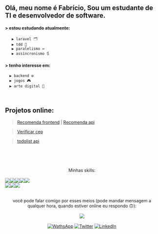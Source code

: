 
## Olá, meu nome é Fabrício, Sou um estudante de TI e desenvolvedor de software.


#### > estou estudando atualmente:
       ▶ laravel 🗂️
       ▶ tdd 🧪
       ▶ paralelismo ↔️
       ▶ assíncronismo 🔃
       
#### > tenho interesse em:
      ▶ backend ⚙️
      ▶ jogos 🎮
      ▶ arte digital 🎨

<br>

## Projetos online:

> [Recomenda frontend](https://fabriciofl.github.io/recomenda-frontend)  | [Recomenda api](https://music-recomenda.herokuapp.com/api)

> [Verificar cep](https://verificar-cep.herokuapp.com/)

> [todolist api](https://todolist--api.herokuapp.com)



<br><br><br>


<div align='center'>
       <a align='center'>Minhas skills:</a><br><br>
       <div style="display: flex;flex-wrap: wrap;">
              <img src="https://img.shields.io/badge/PHP-777BB4?style=for-the-badge&logo=php&logoColor=white">
              <img src="https://img.shields.io/badge/Laravel-FF2D20?style=for-the-badge&logo=laravel&logoColor=white">
              <img src="https://img.shields.io/badge/.NET-5C2D91?style=for-the-badge&logo=.net&logoColor=white">
              <img src="https://img.shields.io/badge/MySQL-00000F?style=for-the-badge&logo=mysql&logoColor=white">
              <img src="https://img.shields.io/badge/PostgreSQL-316192?style=for-the-badge&logo=postgresql&logoColor=white">
       </div>
       <div style="display: flex;flex-wrap: wrap;">
              <img src="https://img.shields.io/badge/Next-black?style=for-the-badge&logo=next.js&logoColor=white">
              <img src="https://img.shields.io/badge/Bootstrap-563D7C?style=for-the-badge&logo=bootstrap&logoColor=white">
              <img src="https://img.shields.io/badge/Tailwind_CSS-38B2AC?style=for-the-badge&logo=tailwind-css&logoColor=white">
       </div>
</div>
<br>
<div align="center"> 
  <br>
  <a>você pode falar comigo por esses meios (pode mandar mensagem a qualquer hora, quando estiver online eu respondo 🙃):</a>
  <br>
  <br>
  <img src="https://i.pinimg.com/originals/24/8e/47/248e47a848da59d73bd1b58b34b65a7c.gif">
  <br>
  <br>
  <a href="http://wa.me/5599996448863"><img src="https://img.shields.io/badge/WhatsApp-25D366?style=for-the-badge&logo=whatsapp&logoColor=white" target="_blank" title='WathsApp'></a>
  <a href="https://twitter.com/Dev_Fabriciofl"><img src="https://img.shields.io/badge/Twitter-1DA1F2?style=for-the-badge&logo=twitter&logoColor=white" target="_blank" title='Twitter'></a>
  <a href="https://www.linkedin.com/in/fabricio-freitas-lima/" target="_blank"><img src="https://img.shields.io/badge/-LinkedIn-%230077B5?style=for-the-badge&logo=linkedin&logoColor=white" target="_blank" title="LinkedIn"></a>  
</div>
